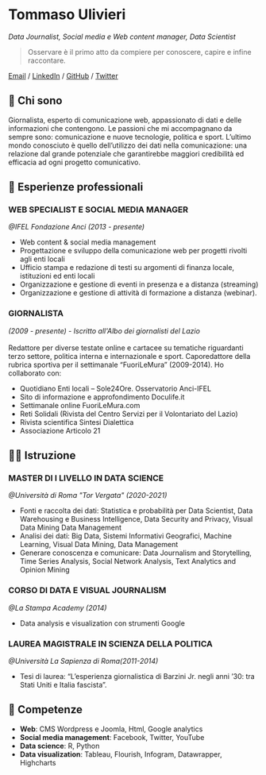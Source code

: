 # Tommaso Ulivieri
_Data Journalist, Social media e Web content manager, Data Scientist_ <br>
> Osservare è il primo atto da compiere per conoscere, capire e infine raccontare.<br>

[Email](mailto:tommaso.ulivieri@gmail.com) / [LinkedIn](https://www.linkedin.com/in/tommaso-ulivieri/) / [GitHub](https://github.com/TomUlivieri/) / [Twitter](https://twitter.com/TomUlivieri/) <br>

## 🧔 **Chi sono**<br>

Giornalista, esperto di comunicazione web, appassionato di dati e delle informazioni che contengono. Le passioni che mi accompagnano da sempre sono: comunicazione e nuove tecnologie, politica e sport. L’ultimo mondo conosciuto è quello dell’utilizzo dei dati nella comunicazione: una relazione dal grande potenziale che garantirebbe maggiori credibilità ed efficacia ad ogni progetto comunicativo.

## 	💼 **Esperienze professionali**<br>

### **WEB SPECIALIST E SOCIAL MEDIA MANAGER** <br>
*@IFEL Fondazione Anci (2013 - presente)*<br>
* Web content & social media management
* Progettazione e sviluppo della comunicazione web per progetti rivolti agli enti locali
* Ufficio stampa e redazione di testi su argomenti di finanza locale, istituzioni ed enti locali
* Organizzazione e gestione di eventi in presenza e a distanza (streaming)
* Organizzazione e gestione di attività di formazione a distanza (webinar).<br>

### **GIORNALISTA** <br> 
*(2009 - presente) - Iscritto all'Albo dei giornalisti del Lazio*<br>
<br>
Redattore per diverse testate online e cartacee su tematiche riguardanti terzo settore, politica interna e internazionale e sport. Caporedattore della rubrica sportiva per il settimanale “FuoriLeMura” (2009-2014). Ho collaborato con:
* Quotidiano Enti locali – Sole24Ore. Osservatorio Anci-IFEL
* Sito di informazione e approfondimento Doculife.it
* Settimanale online FuoriLeMura.com
* Reti Solidali (Rivista del Centro Servizi per il Volontariato del Lazio)
* Rivista scientifica Sintesi Dialettica
* Associazione Articolo 21

## 👨‍🎓 **Istruzione**<br>

### **MASTER DI I LIVELLO IN DATA SCIENCE** <br> 
*@Università di Roma "Tor Vergata" (2020-2021)*<br>
* Fonti e raccolta dei dati: Statistica e probabilità per Data Scientist, Data Warehousing e Business Intelligence, Data Security and Privacy, Visual Data Mining
Data Management
* Analisi dei dati: Big Data, Sistemi Informativi Geografici, Machine Learning, Visual Data Mining, Data Management
* Generare conoscenza e comunicare: Data Journalism and Storytelling, Time Series Analysis, Social Network Analysis, Text Analytics and Opinion Mining 


### **CORSO DI DATA E VISUAL JOURNALISM** <br> 
*@La Stampa Academy (2014)*<br>
* Data analysis e visualization con strumenti Google

### **LAUREA MAGISTRALE IN SCIENZA DELLA POLITICA** <br>  
*@Università La Sapienza di Roma(2011-2014)*<br>
* Tesi di laurea: “L’esperienza giornalistica di Barzini Jr. negli anni ’30: tra Stati Uniti e Italia fascista”.

## 	🤹 **Competenze**<br>
* **Web**: CMS Wordpress e Joomla, Html, Google analytics
* **Social media management**: Facebook, Twitter, YouTube
* **Data science**: R, Python
* **Data visualization**: Tableau, Flourish, Infogram, Datawrapper, Highcharts
